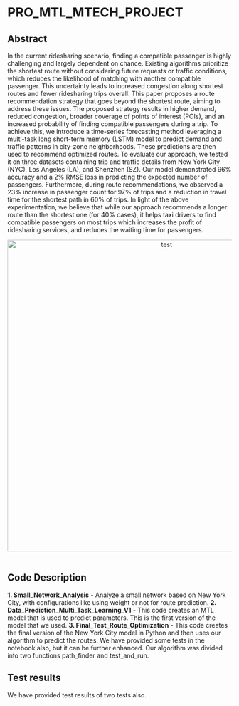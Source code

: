 # PRO_MTL_MTECH_PROJECT

## Abstract
In the current ridesharing scenario, finding a compatible passenger is highly challenging and largely dependent on chance. Existing algorithms prioritize the shortest route without considering future requests or traffic conditions, which reduces the likelihood of matching with another compatible passenger. This uncertainty leads to increased congestion along shortest routes and fewer ridesharing trips overall. This paper proposes a route recommendation strategy that goes beyond the shortest route, aiming to address these issues. The proposed strategy results in higher demand, reduced congestion, broader coverage of points of interest (POIs), and an increased probability of finding compatible passengers during a trip. To achieve this, we introduce a time-series forecasting method leveraging a multi-task long short-term memory (LSTM) model to predict demand and traffic patterns in city-zone neighborhoods. These predictions are then used to recommend optimized routes. To evaluate our approach, we tested it on three datasets containing trip and traffic details from New York City (NYC), Los Angeles (LA), and Shenzhen (SZ). Our model demonstrated 96\% accuracy and a 2\% RMSE loss in predicting the expected number of passengers. Furthermore, during route recommendations, we observed a 23\% increase in passenger count for 97\% of trips and a reduction in travel time for the shortest path in 60\% of trips. In light of the above experimentation, we believe that while our approach recommends a longer route than the shortest one (for 40\% cases), it helps taxi drivers to find compatible passengers on most trips which increases the profit of ridesharing services, and reduces the waiting time for passengers.
<br>
<center><img width="700" alt="test" src="https://github.com/user-attachments/assets/598c3ebe-3bd1-44f7-aeae-a31128e64e5a" /></center>

<br>

## Code Description

**1. Small_Network_Analysis** - Analyze a small network based on New York City, with configurations like using weight or not for route prediction. 
**2. Data_Prediction_Multi_Task_Learning_V1** - This code creates an MTL model that is used to predict parameters. This is the first version of the model that we used.
**3. Final_Test_Route_Optimization** - This code creates the final version of the New York City model in Python and then uses our algorithm to predict the routes. We have provided some tests in the notebook also, but it can be further enhanced. Our algorithm was divided into two functions path_finder and test_and_run.

## Test results

We have provided test results of two tests also.
